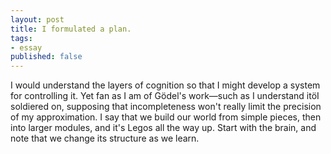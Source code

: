 ```yaml
---
layout: post
title: I formulated a plan.
tags:
- essay
published: false
---
```


I would understand the layers of cognition so that I might develop a system for controlling it. Yet fan as I am of G&ouml;del's work&mdash;such as I understand it&ouml;I soldiered on, supposing that incompleteness won't really limit the precision of my approximation. I say that we build our world from simple pieces, then into larger modules, and it's Legos all the way up. Start with the brain, and note that we change its structure as we learn.
